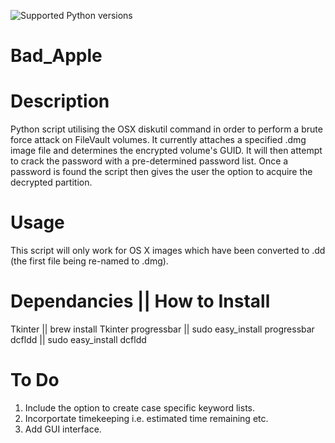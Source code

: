 ![Supported Python versions](https://img.shields.io/badge/python-2.7-blue.svg)

# Bad_Apple

Description
================
Python script utilising the OSX diskutil command in order to perform a brute force attack on FileVault volumes. It currently attaches a specified .dmg image file and determines the encrypted volume's GUID. It will then attempt to crack the password with a pre-determined password list. Once a password is found the script then gives the user the option to acquire the decrypted partition.

Usage
========
This script will only work for OS X images which have been converted to .dd (the first file being re-named to .dmg).

Dependancies   ||  How to Install
=============================================
Tkinter        ||  brew install Tkinter
progressbar    ||  sudo easy_install progressbar
dcfldd         ||  sudo easy_install dcfldd

To Do
========
1. Include the option to create case specific keyword lists.
2. Incorportate timekeeping i.e. estimated time remaining etc.
4. Add GUI interface.
